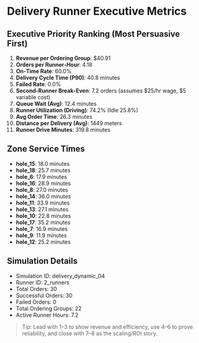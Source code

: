 # Delivery Runner Executive Metrics

## Executive Priority Ranking (Most Persuasive First)
1. **Revenue per Ordering Group**: $40.91
2. **Orders per Runner‑Hour**: 4.18
3. **On‑Time Rate**: 60.0%
4. **Delivery Cycle Time (P90)**: 40.8 minutes
5. **Failed Rate**: 0.0%
6. **Second‑Runner Break‑Even**: 7.2 orders (assumes $25/hr wage, $5 variable cost)
7. **Queue Wait (Avg)**: 12.4 minutes
8. **Runner Utilization (Driving)**: 74.2% (Idle 25.8%)
9. **Avg Order Time**: 26.3 minutes
10. **Distance per Delivery (Avg)**: 1449 meters
11. **Runner Drive Minutes**: 319.8 minutes

## Zone Service Times
- **hole_15**: 18.0 minutes
- **hole_18**: 25.7 minutes
- **hole_6**: 17.9 minutes
- **hole_16**: 28.9 minutes
- **hole_8**: 27.0 minutes
- **hole_14**: 36.0 minutes
- **hole_11**: 33.9 minutes
- **hole_13**: 27.1 minutes
- **hole_10**: 22.8 minutes
- **hole_17**: 35.2 minutes
- **hole_7**: 16.9 minutes
- **hole_9**: 11.9 minutes
- **hole_12**: 25.2 minutes


## Simulation Details
- Simulation ID: delivery_dynamic_04
- Runner ID: 2_runners
- Total Orders: 30
- Successful Orders: 30
- Failed Orders: 0
- Total Ordering Groups: 22
- Active Runner Hours: 7.2

> Tip: Lead with 1–3 to show revenue and efficiency, use 4–6 to prove reliability, and close with 7–8 as the scaling/ROI story.
